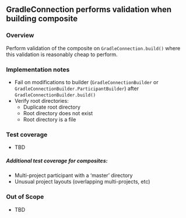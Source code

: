 ## GradleConnection performs validation when building composite

### Overview

Perform validation of the composite on `GradleConnection.build()` where this validation is reasonably cheap to perform.

### Implementation notes

- Fail on modifications to builder (`GradleConnectionBuilder` or `GradleConnectionBuilder.ParticipantBuilder`) after `GradleConnectionBuilder.build()`
- Verify root directories:
    - Duplicate root directory
    - Root directory does not exist
    - Root directory is a file

### Test coverage

- TBD

##### Additional test coverage for composites:
- Multi-project participant with a ‘master’ directory
- Unusual project layouts (overlapping multi-projects, etc)

### Out of Scope

- TBD
